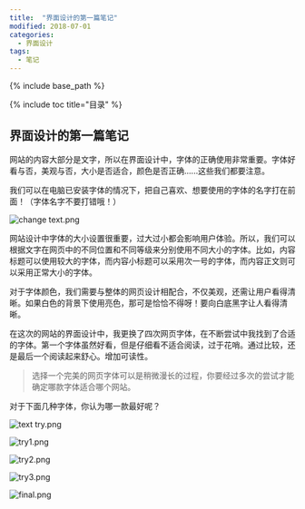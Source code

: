 ```yaml
---
title:  "界面设计的第一篇笔记"
modified: 2018-07-01 
categories: 
  - 界面设计
tags:
  - 笔记
---
```


{% include base_path %}

{% include toc title="目录" %}


## 界面设计的第一篇笔记

网站的内容大部分是文字，所以在界面设计中，字体的正确使用非常重要。字体好看与否，美观与否，大小是否适合，颜色是否正确......这些我们都要注意。

我们可以在电脑已安装字体的情况下，把自己喜欢、想要使用的字体的名字打在前面！（字体名字不要打错哦！）

![change text.png](https://upload-images.jianshu.io/upload_images/9455364-1d0a1077db574380.png?imageMogr2/auto-orient/strip%7CimageView2/2/w/1240)

网站设计中字体的大小设置很重要，过大过小都会影响用户体验。所以，我们可以根据文字在网页中的不同位置和不同等级来分别使用不同大小的字体。比如，内容标题可以使用较大的字体，而内容小标题可以采用次一号的字体，而内容正文则可以采用正常大小的字体。

对于字体颜色，我们需要与整体的网页设计相配合，不仅美观，还需让用户看得清晰。如果白色的背景下使用亮色，那可是恰恰不得呀！要向白底黑字让人看得清晰。

在这次的网站的界面设计中，我更换了四次网页字体，在不断尝试中我找到了合适的字体。第一个字体虽然好看，但是仔细看不适合阅读，过于花哨。通过比较，还是最后一个阅读起来舒心。增加可读性。
>选择一个完美的网页字体可以是稍微漫长的过程，你要经过多次的尝试才能确定哪款字体适合哪个网站。

对于下面几种字体，你认为哪一款最好呢？

![text try.png](https://upload-images.jianshu.io/upload_images/9455364-a76b57102e346e75.png?imageMogr2/auto-orient/strip%7CimageView2/2/w/1240)

![try1.png](https://upload-images.jianshu.io/upload_images/9455364-69cd540d78bd10bb.png?imageMogr2/auto-orient/strip%7CimageView2/2/w/1240)

![try2.png](https://upload-images.jianshu.io/upload_images/9455364-d5c9d83e20558f17.png?imageMogr2/auto-orient/strip%7CimageView2/2/w/1240)

![try3.png](https://upload-images.jianshu.io/upload_images/9455364-c0e7f810240b3379.png?imageMogr2/auto-orient/strip%7CimageView2/2/w/1240)

![final.png](https://upload-images.jianshu.io/upload_images/9455364-fb131400ec7432cd.png?imageMogr2/auto-orient/strip%7CimageView2/2/w/1240)
